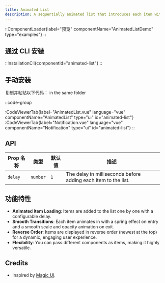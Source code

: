 ```yaml
---
title: Animated List
description: A sequentially animated list that introduces each item with a timed delay, perfect for displaying notifications or events on your landing page.
---
```


::ComponentLoader{label="预览" componentName="AnimatedListDemo" type="examples"}
::

## 通过 CLI 安装

::InstallationCli{componentId="animated-list"}
::

## 手动安装

复制并粘贴以下代码： in the same folder

::code-group

:CodeViewerTab{label="AnimatedList.vue" language="vue" componentName="AnimatedList" type="ui" id="animated-list"}
:CodeViewerTab{label="Notification.vue" language="vue" componentName="Notification" type="ui" id="animated-list"}
::

## API

| Prop 名称 | 类型     | 默认值 | 描述                                                           |
| --------- | -------- | ------ | -------------------------------------------------------------- |
| `delay`   | `number` | `1`    | The delay in milliseconds before adding each item to the list. |

## 功能特性

- **Animated Item Loading**: Items are added to the list one by one with a configurable delay.
- **Smooth Transitions**: Each item animates in with a spring effect on entry and a smooth scale and opacity animation on exit.
- **Reverse Order**: Items are displayed in reverse order (newest at the top) for a dynamic, engaging user experience.
- **Flexibility**: You can pass different components as items, making it highly versatile.

## Credits

- Inspired by [Magic UI](https://magicui.design/docs/components/animated-list).
